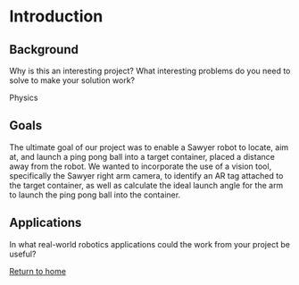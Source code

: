 # Introduction
## Background
Why is this an interesting project? What interesting problems do you need to solve to make your solution work?

Physics

## Goals

The ultimate goal of our project was to enable a Sawyer robot to locate, aim at, and launch a ping pong ball into a target container, placed a distance away from the robot. We wanted to incorporate the use of a vision tool, specifically the Sawyer right arm camera, to identify an AR tag attached to the target container, as well as calculate the ideal launch angle for the arm to launch the ping pong ball into the container.

## Applications
In what real-world robotics applications could the work from your project be useful?



[Return to home](index.md)
